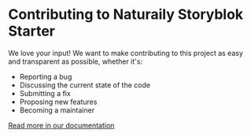 # Contributing to Naturaily Storyblok Starter

We love your input! We want to make contributing to this project as easy and transparent as possible, whether it's:

- Reporting a bug
- Discussing the current state of the code
- Submitting a fix
- Proposing new features
- Becoming a maintainer

[Read more in our documentation](https://naturaily-starter-docs.vercel.app/contribution-guide)
